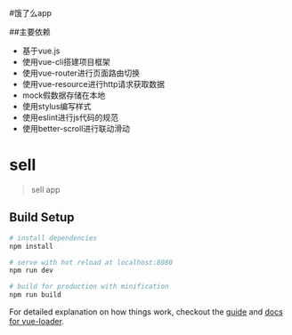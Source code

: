 #饿了么app

##主要依赖

- 基于vue.js
- 使用vue-cli搭建项目框架
- 使用vue-router进行页面路由切换
- 使用vue-resource进行http请求获取数据
- mock假数据存储在本地
- 使用stylus编写样式
- 使用eslint进行js代码的规范
- 使用better-scroll进行联动滑动



# sell

> sell app 

## Build Setup

``` bash
# install dependencies
npm install

# serve with hot reload at localhost:8080
npm run dev

# build for production with minification
npm run build
```

For detailed explanation on how things work, checkout the [guide](http://vuejs-templates.github.io/webpack/) and [docs for vue-loader](http://vuejs.github.io/vue-loader).
